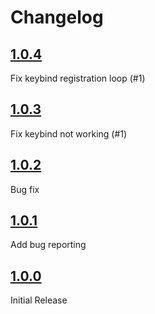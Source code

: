 # Changelog

## [1.0.4](https://github.com/proferabg/RepoAdminMenu/releases/tag/1.0.4)

Fix keybind registration loop (#1)


## [1.0.3](https://github.com/proferabg/RepoAdminMenu/releases/tag/1.0.3)

Fix keybind not working (#1)


## [1.0.2](https://github.com/proferabg/RepoAdminMenu/releases/tag/1.0.2)

Bug fix


## [1.0.1](https://github.com/proferabg/RepoAdminMenu/releases/tag/1.0.1)

Add bug reporting


## [1.0.0](https://github.com/proferabg/RepoAdminMenu/releases/tag/1.0.0)

Initial Release